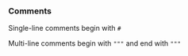 ### Comments

Single-line comments begin with `#`

Multi-line comments begin with `"""` and end with `"""`

